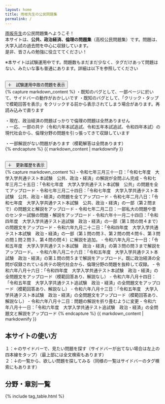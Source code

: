 ```yaml
---
layout: home
title: 雨坂先生の公民問題集
permalink: /
---
```


[雨坂先生](https://x.com/teacheramesaka)の公民問題集へようこそ！  
本サイトは、**公共、政治経済、倫理の問題集**（高校公民問題集）です。問題は、大学入試の過去問を中心に収録しています。  
是非、皆さんの勉強に役立ててください！  
  
※本サイトは試験運用中です。問題数もまだまだ少なく、タグだけあって問題はない、みたいな事も普通にあります。詳細は以下を参照してください  
  
<br>
  
<div class="collapsible">
  <button class="collapsible-button">＋　試験運用中故の問題を表示</button>
  <div class="collapsible-content">
    {% capture markdown_content %}
・既知のバグとして、一部ページに於いて、サイドバーの動作がおかしいです  
・既知のバグとして、「クリック・タップで模範回答を表示」をクリックする前から表示されてしまう場合があります。再読み込みで直ります  
  
・現在、政治経済の問題ばっかりで倫理の問題は全然ありません  
・一応、一部の共テ（令和六年本試追試、令和五年本試追試、令和四年本試）の現代社会から、倫理分野の問題を引っ張ってきて収録しています  
  
・一部解説がない問題があります（模範解答は全問あります）  
    {% endcapture %}
    {{ markdown_content | markdownify }}
  </div>
</div>
  
<br>
  
<div class="collapsible">
  <button class="collapsible-button">＋　更新履歴を表示</button>
  <div class="collapsible-content">
    {% capture markdown_content %}
- 令和七年三月三十一日：「令和七年度　大学入学共通テスト本試験　公共、政治・経済」の解説が全問ぶん完成  
- 令和七年三月二十五日：「令和七年度　大学入学共通テスト本試験　公共」の問題を全てアップロード  
- 令和七年三月二十四日：「令和七年度　大学入学共通テスト本試験　公共、政治・経済」の問題を全てアップロード  
- 令和七年二月八日：「令和七年度　大学入学共通テスト本試験　公共、政治・経済」の一部（第２問まで）の問題文と解説をアップロード  
- 令和七年二月二日：一部私大の問題や昔のセンター試験の問題・解説をアップロード  
- 令和六年十一月二十四日：「令和四年度　大学入学共通テスト追試験　政治・経済」の一部（第１問の問４まで）の問題文をアップロード  
- 令和六年九月二十二日：「令和四年度　大学入学共通テスト本試験　政治・経済」の一部（第１問の問３、第２問の問４問６、第３問の問１問２問３、第４問の問４）に解説を追加。  
- 令和六年九月二十一日：「令和五年度　大学入学共通テスト本試験　政治・経済」の第３問の問３まで解説をアップロード。  
- 令和六年八月二十六日：「令和五年度　大学入学共通テスト本試験　政治・経済」の第１問の問５まで解説をアップロード。既に政治経済の全問が収録されている共テの現代社会から、倫理分野の問題を抜粋して収録。  
- 令和六年八月十六日：「令和四年度　大学入学共通テスト本試験　政治・経済」の全問題文をアップロード（模範回答あり、解説なし）  
- 令和六年八月十四日：「令和五年度　大学入学共通テスト追試験　政治・経済」の全問題文をアップロード（模範回答あり、解説なし）  
- 令和六年八月十三日：「令和五年度　大学入学共通テスト本試験　政治・経済」の全問題文をアップロード（模範回答あり、解説なし）  
- 令和六年八月十二日：問題の解説を折り畳むように変更  
- 令和六年八月十一日：「令和六年度　大学入学共通テスト追試験　政治・経済」の全問題文と解説をアップロード  
    {% endcapture %}
    {{ markdown_content | markdownify }}
  </div>
</div>
  
## 本サイトの使い方  
  
１：←のサイドバーで、見たい問題を探す（サイドバーが出てない場合は左上の四本線をタップ）（最上部には全文検索もあります）  
２：↓の一覧から、欲しい問題を探してみる（同様の一覧はサイドバーのタグ検索にもあります）  
  
## 分野・章別一覧
{% include tag_table.html %}

<!-- https://teacheramesaka.github.io/hsworkbookcivics/all-posts/ -->